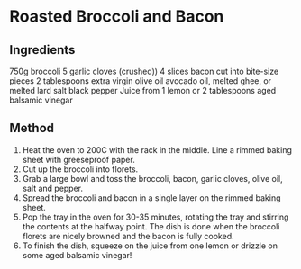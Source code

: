 # Roasted Broccoli and Bacon

## Ingredients

750g broccoli
5 garlic cloves (crushed))
4 slices bacon cut into bite-size pieces
2 tablespoons extra virgin olive oil avocado oil, melted ghee, or melted lard
salt
black pepper
Juice from 1 lemon or 2 tablespoons aged balsamic vinegar

## Method

1. Heat the oven to 200C with the rack in the middle. Line a rimmed baking sheet with greeseproof paper.
2. Cut up the broccoli into florets.
3. Grab a large bowl and toss the broccoli, bacon, garlic cloves, olive oil, salt and pepper.
4. Spread the broccoli and bacon in a single layer on the rimmed baking sheet.
5. Pop the tray in the oven for 30-35 minutes, rotating the tray and stirring the contents at the halfway point. The dish is done when the broccoli florets are nicely browned and the bacon is fully cooked.
6. To finish the dish, squeeze on the juice from one lemon or drizzle on some aged balsamic vinegar!
